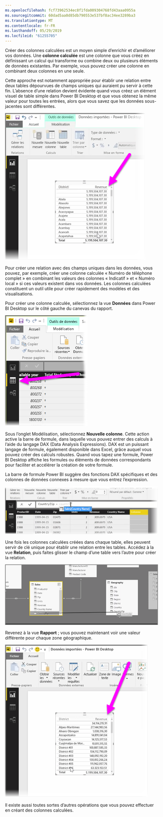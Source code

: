 ```yaml
---
ms.openlocfilehash: fcf73962534ec8f1fda009304768fd43aaa0955a
ms.sourcegitcommit: 60dad5aa0d85db790553e537bf8ac34ee3289ba3
ms.translationtype: MT
ms.contentlocale: fr-FR
ms.lasthandoff: 05/29/2019
ms.locfileid: "61255705"
---
```

Créer des colonnes calculées est un moyen simple d’enrichir et d’améliorer vos données. Une **colonne calculée** est une colonne que vous créez en définissant un calcul qui transforme ou combine deux ou plusieurs éléments de données existantes. Par exemple, vous pouvez créer une colonne en combinant deux colonnes en une seule.

Cette approche est notamment appropriée pour établir une relation entre deux tables dépourvues de champs uniques qui auraient pu servir à cette fin. L’absence d’une relation devient évidente quand vous créez un élément visuel de table simple dans Power BI Desktop et que vous obtenez la même valeur pour toutes les entrées, alors que vous savez que les données sous-jacentes sont différentes.

![](media/2-3-create-calculated-columns/2-3_1.png)

Pour créer une relation avec des champs uniques dans les données, vous pouvez, par exemple, créer une colonne calculée « Numéro de téléphone complet » en combinant les valeurs des colonnes « Indicatif » et « Numéro local » si ces valeurs existent dans vos données. Les colonnes calculées constituent un outil utile pour créer rapidement des modèles et des visualisations.

Pour créer une colonne calculée, sélectionnez la vue **Données** dans Power BI Desktop sur le côté gauche du canevas du rapport.

![](media/2-3-create-calculated-columns/2-3_2.png)

Sous l’onglet Modélisation, sélectionnez **Nouvelle colonne**. Cette action active la barre de formule, dans laquelle vous pouvez entrer des calculs à l’aide du langage DAX (Data Analysis Expressions). DAX est un puissant langage de formule, également disponible dans Excel, grâce auquel vous pouvez créer des calculs robustes. Quand vous tapez une formule, Power BI Desktop affiche les formules ou éléments de données correspondants pour faciliter et accélérer la création de votre formule.

La barre de formule Power BI suggère des fonctions DAX spécifiques et des colonnes de données connexes à mesure que vous entrez l’expression.

![](media/2-3-create-calculated-columns/2-3_3.png)

Une fois les colonnes calculées créées dans chaque table, elles peuvent servir de clé unique pour établir une relation entre les tables. Accédez à la vue **Relation**, puis faites glisser le champ d’une table vers l’autre pour créer la relation.

![](media/2-3-create-calculated-columns/2-3_4.png)

Revenez à la vue **Rapport** ; vous pouvez maintenant voir une valeur différente pour chaque zone géographique.

![](media/2-3-create-calculated-columns/2-3_5.png)

Il existe aussi toutes sortes d’autres opérations que vous pouvez effectuer en créant des colonnes calculées.

